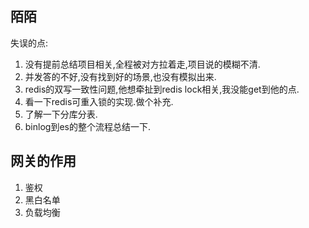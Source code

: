 ## 陌陌

失误的点:

1. 没有提前总结项目相关,全程被对方拉着走,项目说的模糊不清.
2. 并发答的不好,没有找到好的场景,也没有模拟出来.
3. redis的双写一致性问题,他想牵扯到redis lock相关,我没能get到他的点.
4. 看一下redis可重入锁的实现.做个补充.
5. 了解一下分库分表.
6. binlog到es的整个流程总结一下.

## 网关的作用

1. 鉴权
2. 黑白名单
3. 负载均衡

